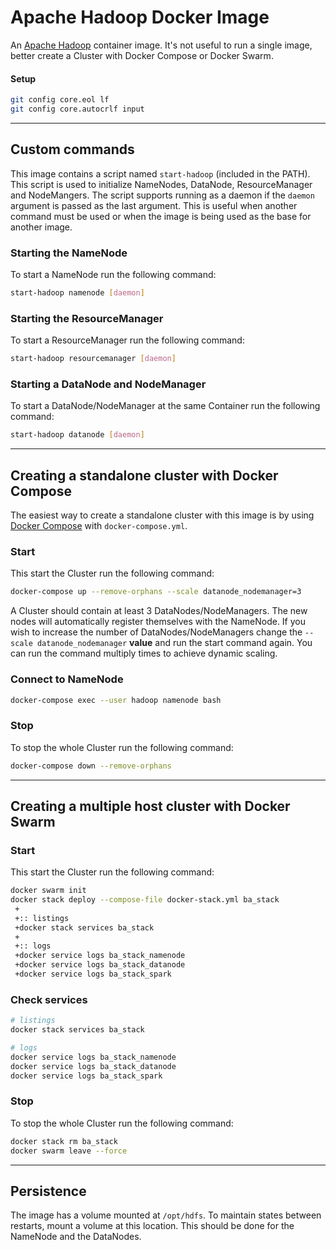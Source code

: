 # Apache Hadoop Docker Image

An [Apache Hadoop](http://hadoop.apache.org) container image. 
It's not useful to run a single image, better create a Cluster with Docker Compose or Docker Swarm.

#### Setup
```sh
git config core.eol lf
git config core.autocrlf input
```
___

## Custom commands
This image contains a script named `start-hadoop` (included in the PATH). 
This script is used to initialize NameNodes, DataNode, ResourceManager and NodeMangers.
The script supports running as a daemon if the `daemon` argument is passed as the last argument. 
This is useful when another command must be used or when the image is being used as the base for another image. 

### Starting the NameNode
To start a NameNode run the following command:
```sh
start-hadoop namenode [daemon]
```

### Starting the ResourceManager
To start a ResourceManager run the following command:
```sh
start-hadoop resourcemanager [daemon]
```

### Starting a DataNode and NodeManager
To start a DataNode/NodeManager at the same Container run the following command:
```sh
start-hadoop datanode [daemon]
```

___

## Creating a standalone cluster with Docker Compose
The easiest way to create a standalone cluster with this image is by using [Docker Compose](https://docs.docker.com/compose) with `docker-compose.yml`.
### Start 
This start the Cluster run the following command:
```sh
docker-compose up --remove-orphans --scale datanode_nodemanager=3
```
A Cluster should contain at least 3 DataNodes/NodeManagers. The new nodes will automatically register themselves with the NameNode. 
If you wish to increase the number of DataNodes/NodeManagers change the `--scale datanode_nodemanager` **value**  and run the start command again.
You can run the command multiply times to achieve dynamic scaling.

### Connect to NameNode
```sh
docker-compose exec --user hadoop namenode bash
```

### Stop
To stop the whole Cluster run the following command:
```sh
docker-compose down --remove-orphans
```

___

## Creating a multiple host cluster with Docker Swarm

### Start
This start the Cluster run the following command:
```sh
docker swarm init
docker stack deploy --compose-file docker-stack.yml ba_stack
 +
 +:: listings
 +docker stack services ba_stack
 +
 +:: logs
 +docker service logs ba_stack_namenode
 +docker service logs ba_stack_datanode
 +docker service logs ba_stack_spark
```

### Check services
```sh
# listings
docker stack services ba_stack

# logs
docker service logs ba_stack_namenode
docker service logs ba_stack_datanode
docker service logs ba_stack_spark
```

### Stop
To stop the whole Cluster run the following command:
```sh
docker stack rm ba_stack
docker swarm leave --force
```

___

## Persistence

The image has a volume mounted at `/opt/hdfs`. To maintain states between restarts, mount a volume at this location.
This should be done for the NameNode and the DataNodes.
